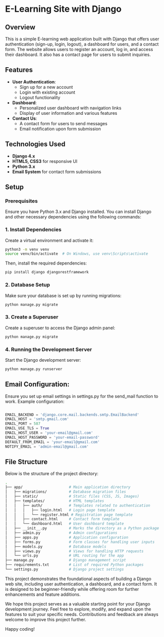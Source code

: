 # E-Learning Site with Django

## Overview
This is a simple E-learning web application built with Django that offers user authentication (sign-up, login, logout), a dashboard for users, and a contact form. The website allows users to register an account, log in, and access their dashboard. It also has a contact page for users to submit inquiries.

## Features
- **User Authentication**:
  - Sign up for a new account
  - Login with existing account
  - Logout functionality
- **Dashboard**:
  - Personalized user dashboard with navigation links
  - Display of user information and various features
- **Contact Us**:
  - A contact form for users to send messages
  - Email notification upon form submission

## Technologies Used
- **Django 4.x**
- **HTML5, CSS3** for responsive UI
- **Python 3.x**
- **Email System** for contact form submissions

## Setup

### Prerequisites
Ensure you have Python 3.x and Django installed. You can install Django and other necessary dependencies using the following commands:

### 1. Install Dependencies
Create a virtual environment and activate it:

```bash
python3 -m venv venv
source venv/bin/activate  # On Windows, use venv\Scripts\activate
```
Then, install the required dependencies:
```python
pip install django djangorestframework
```

### 2. Database Setup
Make sure your database is set up by running migrations:
```bash
python manage.py migrate
```

### 3. Create a Superuser
Create a superuser to access the Django admin panel:
```bash
python manage.py migrate
```

### 4. Running the Development Server
Start the Django development server:
```bash
python manage.py runserver
```

## Email Configuration:
Ensure you set up email settings in settings.py for the send_mail function to work. Example configuration:

``` python

EMAIL_BACKEND = 'django.core.mail.backends.smtp.EmailBackend'
EMAIL_HOST = 'smtp.gmail.com'
EMAIL_PORT = 587
EMAIL_USE_TLS = True
EMAIL_HOST_USER = 'your-email@gmail.com'
EMAIL_HOST_PASSWORD = 'your-email-password'
DEFAULT_FROM_EMAIL = 'your-email@gmail.com'
NOTIFY_EMAIL = 'admin-email@gmail.com'
```

## File Structure

Below is the structure of the project directory:

```bash
.
├── app/                     # Main application directory
│   ├── migrations/          # Database migration files
│   ├── static/              # Static files (CSS, JS, Images)
│   ├── templates/           # HTML templates
│   │   ├── auth/            # Templates related to authentication
│   │   │   ├── login.html   # Login page template
│   │   │   └── register.html # Registration page template
│   │   ├── contact.html     # Contact form template
│   │   └── dashboard.html   # User dashboard template
│   ├── __init__.py          # Marks the directory as a Python package
│   ├── admin.py             # Admin configurations
│   ├── apps.py              # Application configuration
│   ├── forms.py             # Form classes for handling user inputs
│   ├── models.py            # Database models
│   ├── views.py             # Views for handling HTTP requests
│   └── urls.py              # URL routing for the app
├── manage.py                # Django management script
├── requirements.txt         # List of required Python packages
└── settings.py              # Django project settings

```

This project demonstrates the foundational aspects of building a Django web site, including user authentication, a dashboard, and a contact form. It is designed to be beginner-friendly while offering room for further enhancements and feature additions.

We hope this project serves as a valuable starting point for your Django development journey. Feel free to explore, modify, and expand upon the features to suit your specific needs. Contributions and feedback are always welcome to improve this project further.

Happy coding!
